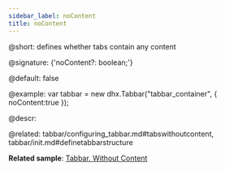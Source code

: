 ```yaml
---
sidebar_label: noContent
title: noContent
---  
```


@short: defines whether tabs contain any content

@signature: {'noContent?: boolean;'}

@default: false

@example: 
var tabbar = new dhx.Tabbar("tabbar_container", {
    noContent:true
});


@descr: 

@related: tabbar/configuring_tabbar.md#tabswithoutcontent,
tabbar/init.md#definetabbarstructure

**Related sample**: [Tabbar. Without Content](https://snippet.dhtmlx.com/7jzrifql)
